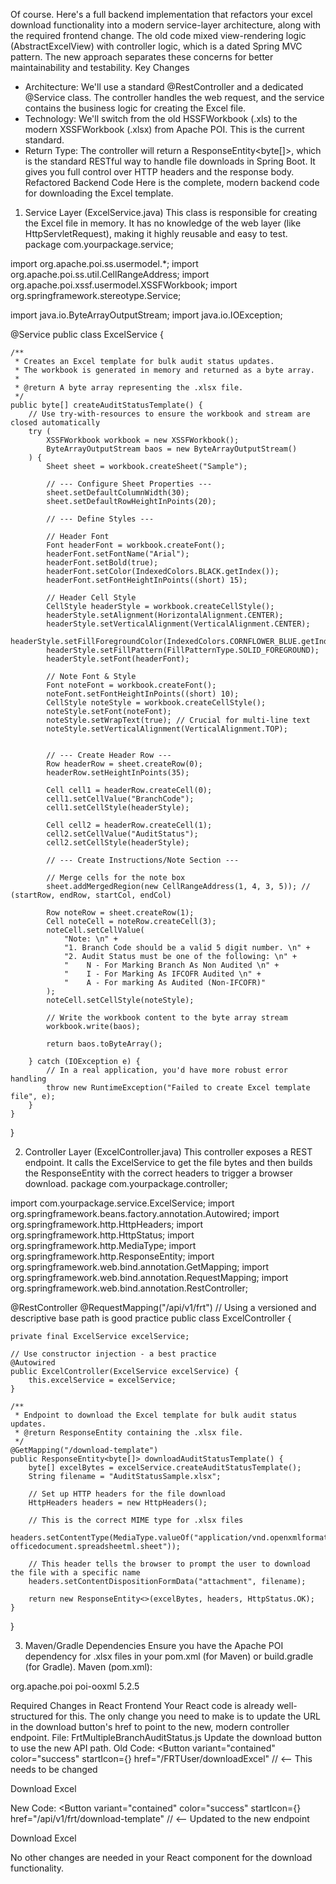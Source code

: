 Of course. Here's a full backend implementation that refactors your excel download functionality into a modern service-layer architecture, along with the required frontend change.
The old code mixed view-rendering logic (AbstractExcelView) with controller logic, which is a dated Spring MVC pattern. The new approach separates these concerns for better maintainability and testability.
Key Changes
 * Architecture: We'll use a standard @RestController and a dedicated @Service class. The controller handles the web request, and the service contains the business logic for creating the Excel file.
 * Technology: We'll switch from the old HSSFWorkbook (.xls) to the modern XSSFWorkbook (.xlsx) from Apache POI. This is the current standard.
 * Return Type: The controller will return a ResponseEntity<byte[]>, which is the standard RESTful way to handle file downloads in Spring Boot. It gives you full control over HTTP headers and the response body.
Refactored Backend Code
Here is the complete, modern backend code for downloading the Excel template.
1. Service Layer (ExcelService.java)
This class is responsible for creating the Excel file in memory. It has no knowledge of the web layer (like HttpServletRequest), making it highly reusable and easy to test.
package com.yourpackage.service;

import org.apache.poi.ss.usermodel.*;
import org.apache.poi.ss.util.CellRangeAddress;
import org.apache.poi.xssf.usermodel.XSSFWorkbook;
import org.springframework.stereotype.Service;

import java.io.ByteArrayOutputStream;
import java.io.IOException;

@Service
public class ExcelService {

    /**
     * Creates an Excel template for bulk audit status updates.
     * The workbook is generated in memory and returned as a byte array.
     *
     * @return A byte array representing the .xlsx file.
     */
    public byte[] createAuditStatusTemplate() {
        // Use try-with-resources to ensure the workbook and stream are closed automatically
        try (
            XSSFWorkbook workbook = new XSSFWorkbook();
            ByteArrayOutputStream baos = new ByteArrayOutputStream()
        ) {
            Sheet sheet = workbook.createSheet("Sample");

            // --- Configure Sheet Properties ---
            sheet.setDefaultColumnWidth(30);
            sheet.setDefaultRowHeightInPoints(20);

            // --- Define Styles ---

            // Header Font
            Font headerFont = workbook.createFont();
            headerFont.setFontName("Arial");
            headerFont.setBold(true);
            headerFont.setColor(IndexedColors.BLACK.getIndex());
            headerFont.setFontHeightInPoints((short) 15);

            // Header Cell Style
            CellStyle headerStyle = workbook.createCellStyle();
            headerStyle.setAlignment(HorizontalAlignment.CENTER);
            headerStyle.setVerticalAlignment(VerticalAlignment.CENTER);
            headerStyle.setFillForegroundColor(IndexedColors.CORNFLOWER_BLUE.getIndex());
            headerStyle.setFillPattern(FillPatternType.SOLID_FOREGROUND);
            headerStyle.setFont(headerFont);

            // Note Font & Style
            Font noteFont = workbook.createFont();
            noteFont.setFontHeightInPoints((short) 10);
            CellStyle noteStyle = workbook.createCellStyle();
            noteStyle.setFont(noteFont);
            noteStyle.setWrapText(true); // Crucial for multi-line text
            noteStyle.setVerticalAlignment(VerticalAlignment.TOP);


            // --- Create Header Row ---
            Row headerRow = sheet.createRow(0);
            headerRow.setHeightInPoints(35);

            Cell cell1 = headerRow.createCell(0);
            cell1.setCellValue("BranchCode");
            cell1.setCellStyle(headerStyle);

            Cell cell2 = headerRow.createCell(1);
            cell2.setCellValue("AuditStatus");
            cell2.setCellStyle(headerStyle);

            // --- Create Instructions/Note Section ---
            
            // Merge cells for the note box
            sheet.addMergedRegion(new CellRangeAddress(1, 4, 3, 5)); // (startRow, endRow, startCol, endCol)
            
            Row noteRow = sheet.createRow(1);
            Cell noteCell = noteRow.createCell(3);
            noteCell.setCellValue(
                "Note: \n" +
                "1. Branch Code should be a valid 5 digit number. \n" +
                "2. Audit Status must be one of the following: \n" +
                "    N - For Marking Branch As Non Audited \n" +
                "    I - For Marking As IFCOFR Audited \n" +
                "    A - For marking As Audited (Non-IFCOFR)"
            );
            noteCell.setCellStyle(noteStyle);

            // Write the workbook content to the byte array stream
            workbook.write(baos);
            
            return baos.toByteArray();

        } catch (IOException e) {
            // In a real application, you'd have more robust error handling
            throw new RuntimeException("Failed to create Excel template file", e);
        }
    }
}


2. Controller Layer (ExcelController.java)
This controller exposes a REST endpoint. It calls the ExcelService to get the file bytes and then builds the ResponseEntity with the correct headers to trigger a browser download.
package com.yourpackage.controller;

import com.yourpackage.service.ExcelService;
import org.springframework.beans.factory.annotation.Autowired;
import org.springframework.http.HttpHeaders;
import org.springframework.http.HttpStatus;
import org.springframework.http.MediaType;
import org.springframework.http.ResponseEntity;
import org.springframework.web.bind.annotation.GetMapping;
import org.springframework.web.bind.annotation.RequestMapping;
import org.springframework.web.bind.annotation.RestController;

@RestController
@RequestMapping("/api/v1/frt") // Using a versioned and descriptive base path is good practice
public class ExcelController {

    private final ExcelService excelService;

    // Use constructor injection - a best practice
    @Autowired
    public ExcelController(ExcelService excelService) {
        this.excelService = excelService;
    }

    /**
     * Endpoint to download the Excel template for bulk audit status updates.
     * @return ResponseEntity containing the .xlsx file.
     */
    @GetMapping("/download-template")
    public ResponseEntity<byte[]> downloadAuditStatusTemplate() {
        byte[] excelBytes = excelService.createAuditStatusTemplate();
        String filename = "AuditStatusSample.xlsx";

        // Set up HTTP headers for the file download
        HttpHeaders headers = new HttpHeaders();
        
        // This is the correct MIME type for .xlsx files
        headers.setContentType(MediaType.valueOf("application/vnd.openxmlformats-officedocument.spreadsheetml.sheet"));
        
        // This header tells the browser to prompt the user to download the file with a specific name
        headers.setContentDispositionFormData("attachment", filename);

        return new ResponseEntity<>(excelBytes, headers, HttpStatus.OK);
    }
}

3. Maven/Gradle Dependencies
Ensure you have the Apache POI dependency for .xlsx files in your pom.xml (for Maven) or build.gradle (for Gradle).
Maven (pom.xml):
<dependency>
    <groupId>org.apache.poi</groupId>
    <artifactId>poi-ooxml</artifactId>
    <version>5.2.5</version> </dependency>

Required Changes in React Frontend
Your React code is already well-structured for this. The only change you need to make is to update the URL in the download button's href to point to the new, modern controller endpoint.
File: FrtMultipleBranchAuditStatus.js
Update the download button to use the new API path.
Old Code:
<Button
  variant="contained"
  color="success"
  startIcon={<DownloadIcon />}
  href="/FRTUser/downloadExcel" // <-- This needs to be changed
>
  Download Excel
</Button>

New Code:
<Button
  variant="contained"
  color="success"
  startIcon={<DownloadIcon />}
  href="/api/v1/frt/download-template" // <-- Updated to the new endpoint
>
  Download Excel
</Button>

No other changes are needed in your React component for the download functionality.
